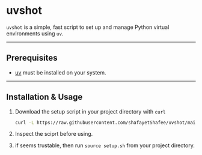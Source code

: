 # uvshot

`uvshot` is a simple, fast script to set up and manage Python virtual environments using `uv`.

---

## Prerequisites

- [uv](https://docs.astral.sh/uv/getting-started/installation/) must be installed on your system.

---

## Installation & Usage

1. Download the setup script in your project directory with `curl`

    ```bash
    curl -L https://raw.githubusercontent.com/shafayetShafee/uvshot/main/setup.sh -o setup.sh
    ```

2. Inspect the sciprt before using.

3. if seems trustable, then run `source setup.sh` from your project directory.